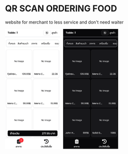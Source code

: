 
# QR SCAN ORDERING FOOD

<p>website for merchant to less service and don't need waiter</p>

<div style="display:flex; gap: 10px">

<img src="./public/mobile.png" style="width:180px" />

<img src="./public/dark.png" style="width:180px" />

<div>